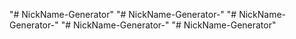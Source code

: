 "# NickName-Generator" 
"# NickName-Generator-" 
"# NickName-Generator-" 
"# NickName-Generator-" 
"# NickName-Generator" 

